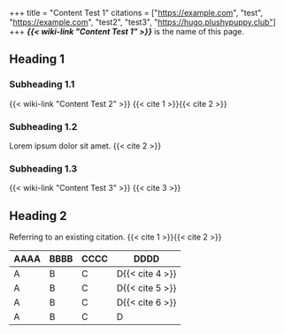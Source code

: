 +++
title = "Content Test 1"
citations = ["https://example.com", "test", "https://example.com", "test2", "test3", "https://hugo.plushypuppy.club"]
+++
***{{< wiki-link "Content Test 1" >}}*** is the  name of this page.

## Heading 1

### Subheading 1.1

{{< wiki-link "Content Test 2" >}} {{< cite 1 >}}{{< cite 2 >}}

### Subheading 1.2

Lorem ipsum dolor sit amet. {{< cite 2 >}}

### Subheading 1.3

{{< wiki-link "Content Test 3" >}} {{< cite 3 >}}

## Heading 2

Referring to an existing citation. {{< cite 1 >}}{{< cite 2 >}}

| AAAA | BBBB | CCCC | DDDD            |
| ---- | ---- | ---- | --------------- |
| A    | B    | C    | D{{< cite 4 >}} |
| A    | B    | C    | D{{< cite 5 >}} |
| A    | B    | C    | D{{< cite 6 >}} |
| A    | B    | C    | D               |
